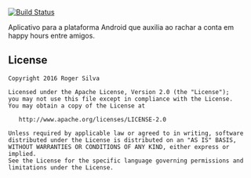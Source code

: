 [![Build Status](https://travis-ci.org/orogersilva/racha-conta-android.svg?branch=master)](https://travis-ci.org/orogersilva/racha-conta-android)

Aplicativo para a plataforma Android que auxilia ao rachar a conta em happy hours entre amigos.

License
-------

    Copyright 2016 Roger Silva

    Licensed under the Apache License, Version 2.0 (the "License");
    you may not use this file except in compliance with the License.
    You may obtain a copy of the License at

       http://www.apache.org/licenses/LICENSE-2.0

    Unless required by applicable law or agreed to in writing, software
    distributed under the License is distributed on an "AS IS" BASIS,
    WITHOUT WARRANTIES OR CONDITIONS OF ANY KIND, either express or implied.
    See the License for the specific language governing permissions and
    limitations under the License.